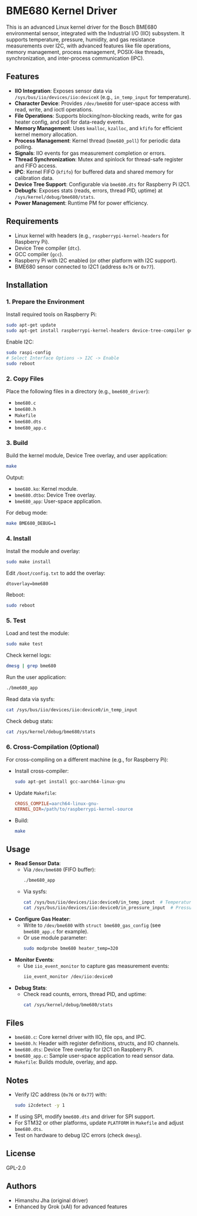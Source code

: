 # BME680 Kernel Driver

This is an advanced Linux kernel driver for the Bosch BME680 environmental sensor, integrated with the Industrial I/O (IIO) subsystem. It supports temperature, pressure, humidity, and gas resistance measurements over I2C, with advanced features like file operations, memory management, process management, POSIX-like threads, synchronization, and inter-process communication (IPC).

## Features
- **IIO Integration**: Exposes sensor data via `/sys/bus/iio/devices/iio:deviceX` (e.g., `in_temp_input` for temperature).
- **Character Device**: Provides `/dev/bme680` for user-space access with read, write, and ioctl operations.
- **File Operations**: Supports blocking/non-blocking reads, write for gas heater config, and poll for data-ready events.
- **Memory Management**: Uses `kmalloc`, `kzalloc`, and `kfifo` for efficient kernel memory allocation.
- **Process Management**: Kernel thread (`bme680_poll`) for periodic data polling.
- **Signals**: IIO events for gas measurement completion or errors.
- **Thread Synchronization**: Mutex and spinlock for thread-safe register and FIFO access.
- **IPC**: Kernel FIFO (`kfifo`) for buffered data and shared memory for calibration data.
- **Device Tree Support**: Configurable via `bme680.dts` for Raspberry Pi I2C1.
- **Debugfs**: Exposes stats (reads, errors, thread PID, uptime) at `/sys/kernel/debug/bme680/stats`.
- **Power Management**: Runtime PM for power efficiency.

## Requirements
- Linux kernel with headers (e.g., `raspberrypi-kernel-headers` for Raspberry Pi).
- Device Tree compiler (`dtc`).
- GCC compiler (`gcc`).
- Raspberry Pi with I2C enabled (or other platform with I2C support).
- BME680 sensor connected to I2C1 (address `0x76` or `0x77`).

## Installation

### 1. Prepare the Environment
Install required tools on Raspberry Pi:
```bash
sudo apt-get update
sudo apt-get install raspberrypi-kernel-headers device-tree-compiler gcc
```
Enable I2C:
```bash
sudo raspi-config
# Select Interface Options -> I2C -> Enable
sudo reboot
```

### 2. Copy Files
Place the following files in a directory (e.g., `bme680_driver`):
- `bme680.c`
- `bme680.h`
- `Makefile`
- `bme680.dts`
- `bme680_app.c`

### 3. Build
Build the kernel module, Device Tree overlay, and user application:
```bash
make
```
Output:
- `bme680.ko`: Kernel module.
- `bme680.dtbo`: Device Tree overlay.
- `bme680_app`: User-space application.

For debug mode:
```bash
make BME680_DEBUG=1
```

### 4. Install
Install the module and overlay:
```bash
sudo make install
```
Edit `/boot/config.txt` to add the overlay:
```text
dtoverlay=bme680
```
Reboot:
```bash
sudo reboot
```

### 5. Test
Load and test the module:
```bash
sudo make test
```
Check kernel logs:
```bash
dmesg | grep bme680
```
Run the user application:
```bash
./bme680_app
```
Read data via sysfs:
```bash
cat /sys/bus/iio/devices/iio:device0/in_temp_input
```
Check debug stats:
```bash
cat /sys/kernel/debug/bme680/stats
```

### 6. Cross-Compilation (Optional)
For cross-compiling on a different machine (e.g., for Raspberry Pi):
- Install cross-compiler:
  ```bash
  sudo apt-get install gcc-aarch64-linux-gnu
  ```
- Update `Makefile`:
  ```makefile
  CROSS_COMPILE=aarch64-linux-gnu-
  KERNEL_DIR=/path/to/raspberrypi-kernel-source
  ```
- Build:
  ```bash
  make
  ```

## Usage
- **Read Sensor Data**:
  - Via `/dev/bme680` (FIFO buffer):
    ```bash
    ./bme680_app
    ```
  - Via sysfs:
    ```bash
    cat /sys/bus/iio/devices/iio:device0/in_temp_input  # Temperature in micro °C
    cat /sys/bus/iio/devices/iio:device0/in_pressure_input  # Pressure in Pa
    ```
- **Configure Gas Heater**:
  - Write to `/dev/bme680` with `struct bme680_gas_config` (see `bme680_app.c` for example).
  - Or use module parameter:
    ```bash
    sudo modprobe bme680 heater_temp=320
    ```
- **Monitor Events**:
  - Use `iio_event_monitor` to capture gas measurement events:
    ```bash
    iio_event_monitor /dev/iio:device0
    ```
- **Debug Stats**:
  - Check read counts, errors, thread PID, and uptime:
    ```bash
    cat /sys/kernel/debug/bme680/stats
    ```

## Files
- `bme680.c`: Core kernel driver with IIO, file ops, and IPC.
- `bme680.h`: Header with register definitions, structs, and IIO channels.
- `bme680.dts`: Device Tree overlay for I2C1 on Raspberry Pi.
- `bme680_app.c`: Sample user-space application to read sensor data.
- `Makefile`: Builds module, overlay, and app.

## Notes
- Verify I2C address (`0x76` or `0x77`) with:
  ```bash
  sudo i2cdetect -y 1
  ```
- If using SPI, modify `bme680.dts` and driver for SPI support.
- For STM32 or other platforms, update `PLATFORM` in `Makefile` and adjust `bme680.dts`.
- Test on hardware to debug I2C errors (check `dmesg`).

## License
GPL-2.0

## Authors
- Himanshu Jha (original driver)
- Enhanced by Grok (xAI) for advanced features